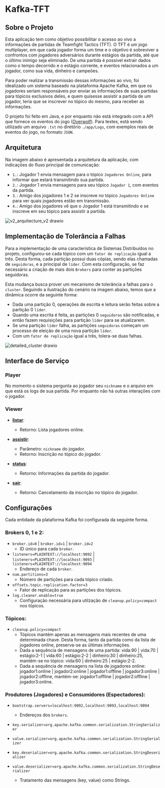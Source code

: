 # Kafka-TFT

## Sobre o Projeto

Esta aplicação tem como objetivo possibilitar o acesso ao vivo a informações de partidas de Teamfight Tactics (TFT). O TFT é um
jogo multiplayer, em que cada jogador forma um time e o objetivo é sobreviver a confrontos com jogadores adversários
durante estágios da partida, até que o último inimigo seja eliminado. De uma partida é possível extrair dados como
o tempo decorrido e o estágio corrente, e eventos relacionados a um jogador, como sua vida, dinheiro e campeões.

Para poder realizar a transmissão dessas informações ao vivo, foi idealizado um sistema baseado na plataforma Apache Kafka, em que
os jogadores seriam responsáveis por enviar as informações de suas partidas para tópicos exclusivos deles, e quem quisesse assistir
a partida de um jogador, teria que se inscrever no tópico do mesmo, para receber as informações.

O projeto foi feito em Java, e por enquanto não está integrado com a API que fornece os eventos do jogo ([Overwolf](https://overwolf.github.io/api/live-game-data/supported-games/teamfight-tactics)). Para testes, está sendo
utilizado um arquivo `.txt` no diretório `./app/Logs`, com exemplos reais de eventos do jogo, no formato `JSON`.

## Arquitetura

Na imagem abaixo é apresentada a arquitetura da aplicação, com indicações do fluxo principal de comunicação:

- `1.`: Jogador 1 envia mensagem para o tópico `Jogadores Online`, para informar que estará transmitindo sua partida.
- `2.`: Jogador 1 envia mensagens para seu tópico `Jogador 1`, com eventos da partida.
- `3.`: Amigo dos jogadores 1 e 2 se inscreve no tópico `Jogadores Online` para ver quais jogadores estão em transmissão.
- `4.`: Amigo dos jogadores vê que o Jogador 1 está transmitindo e se inscreve em seu tópico para assistir a partida.

![v2_arquitecture_v2 drawio](https://github.com/RenanGAS/Kafka-TFT/assets/68087317/c96f833c-9e32-47af-ba95-8e18e6e20bc4)

## Implementação de Tolerância a Falhas

Para a implementação de uma característica de Sistemas Distribuídos no projeto, configurou-se cada tópico com um `fator de replicação` igual
a três. Desta forma, cada partição possui duas cópias, sendo elas chamadas de `seguidoras`, e a principal de `líder`. Com esta configuração,
se faz necessário a criação de mais dois `Brokers` para conter as partições seguidoras.

Esta mudança busca prover um mecanismo de tolerância a falhas para o `cluster`. Seguindo a ilustração do cenário na imagem abaixo,
temos que a dinâmica ocorre da seguinte forma:

- Dada uma partição 0, operações de escrita e leitura serão feitas sobre a partição 0 `líder`.
- Quando uma escrita é feita, as partições 0 `seguidoras` são notificadas, e então fazem requisições para partição `líder` para se atualizarem.
- Se uma partição `líder` falha, as partições `seguidoras` começam um processo de eleição de uma nova partição `líder`. 
- Com um `fator de replicação` igual a três, tolera-se duas falhas.

![detailed_cluster drawio](https://github.com/RenanGAS/Kafka-TFT/assets/68087317/19c347e7-4ba3-4d30-8d87-6b7743df393c)

## Interface de Serviço

### Player

No momento o sistema pergunta ao jogador seu `nickname` e o arquivo em que está os logs de sua partida. Por enquanto não há outras interações com o jogador.

### Viewer

- **<ins>listar</ins>**:
    - Retorno: Lista jogadores online.

- **<ins>assistir</ins>**:
    - Parâmetro: `nickname` do jogador.
    - Retorno: Inscrição no tópico do jogador.

- **<ins>status</ins>**:
    - Retorno: Informações da partida do jogador. 

- **<ins>sair</ins>**:
    - Retorno: Cancelamento da inscrição no tópico do jogador. 

## Configurações

Cada entidade da plataforma Kafka foi configurada da seguinte forma.

### Brokers 0, 1 e 2:

- `broker.id=0` | `broker.id=1` | `broker.id=2`
    - ID único para cada `broker`.
- `listeners=PLAINTEXT://localhost:9092` | `listeners=PLAINTEXT://localhost:9093` | `listeners=PLAINTEXT://localhost:9094`
    - Endereço de cada `broker`.
- `num.partitions=3`
    - Número de partições para cada tópico criado.
- `offsets.topic.replication.factor=3`
    - Fator de replicação para as partições dos tópicos.
- `log.cleaner.enable=true`
    - Configuração necessária para utilzação de `cleanup.policy=compact` nos tópicos. 

### Tópicos:

- `cleanup.policy=compact`
    - Tópicos mantém apenas as mensagens mais recentes de uma determinada chave. Desta forma, tanto da partida como da lista de jogadores online, preserva-se as últimas informações.
    - Dada a sequência de mensagens de uma partida: vida:90 | vida:70 | estágio:2-1 | vida:60 | estágio:2-2 | dinheiro:30 | dinheiro:25, mantém-se no tópico: vida:60 | dinheiro:25 | estágio:2-2.
    - Dada a sequência de mensagens na lista de jogadores online: jogador1:online | jogador2:online | jogador1:offline | jogador3:online | jogador2:offline, mantém-se: jogador1:offline | jogador2:offline | jogador3:online.

### Produtores (Jogadores) e Consumidores (Espectadores):

- `bootstrap.servers=localhost:9092,localhost:9093,localhost:9094`
    - Endereços dos `brokers`.

- `key.serializer=org.apache.kafka.common.serialization.StringSerializer`
- `value.serializer=org.apache.kafka.common.serialization.StringSerializer`
- `key.deserializer=org.apache.kafka.common.serialization.StringDeserializer`
- `value.deserializer=org.apache.kafka.common.serialization.StringDeserializer`
    - Tratamento das mensagens (key, value) como Strings.

